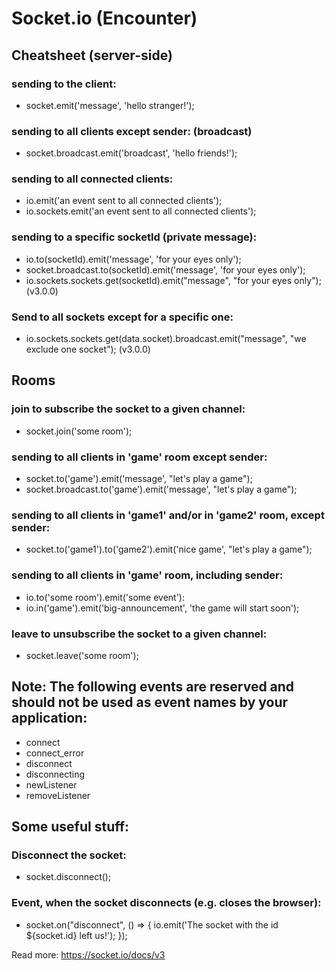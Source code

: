 # Socket.io (Encounter)

## Cheatsheet (server-side)

### sending to the client:

-   socket.emit('message', 'hello stranger!');

### sending to all clients except sender: (broadcast)

-   socket.broadcast.emit('broadcast', 'hello friends!');

### sending to all connected clients:

-   io.emit('an event sent to all connected clients');
-   io.sockets.emit('an event sent to all connected clients');

### sending to a specific socketId (private message):

-   io.to(socketId).emit('message', 'for your eyes only');
-   socket.broadcast.to(socketId).emit('message', 'for your eyes only');
-   io.sockets.sockets.get(socketId).emit("message", "for your eyes only"); (v3.0.0)

### Send to all sockets except for a specific one:

-   io.sockets.sockets.get(data.socket).broadcast.emit("message", "we exclude one socket"); (v3.0.0)

## Rooms

### join to subscribe the socket to a given channel:

-   socket.join('some room');

### sending to all clients in 'game' room except sender:

-   socket.to('game').emit('message', "let's play a game");
-   socket.broadcast.to('game').emit('message', "let's play a game");

### sending to all clients in 'game1' and/or in 'game2' room, except sender:

-   socket.to('game1').to('game2').emit('nice game', "let's play a game");

### sending to all clients in 'game' room, including sender:

-   io.to('some room').emit('some event'):
-   io.in('game').emit('big-announcement', 'the game will start soon');

### leave to unsubscribe the socket to a given channel:

-   socket.leave('some room');

## Note: The following events are reserved and should not be used as event names by your application:

-   connect
-   connect_error
-   disconnect
-   disconnecting
-   newListener
-   removeListener

## Some useful stuff:

### Disconnect the socket:

-   socket.disconnect();

### Event, when the socket disconnects (e.g. closes the browser):

-   socket.on("disconnect", () => {
    io.emit('The socket with the id \${socket.id} left us!');
    });

Read more:
https://socket.io/docs/v3
